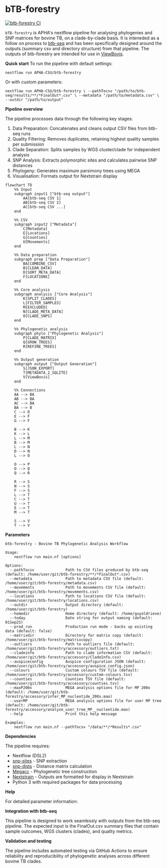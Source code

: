 # **bTB-forestry**

[![btb-forestry CI](https://github.com/APHA-CSU/btb-forestry/workflows/btb-forestry%20CI/badge.svg)](https://github.com/APHA-CSU/btb-forestry/actions)

`bTB-forestry` is APHA's nextflow pipeline for analysing phylogenies and SNP matrices for bovine TB, on a clade-by-clade basis.  It is inteneded as a follow on process to [btb-seq](https://github.com/APHA-CSU/btb-seq) and has been specifically designed around the outputs (summary csv and directory structure) from that pipeline. The outputs of btb-forestry are intended for use in [ViewBovis](https://github.com/APHA-CSU/ViewBovis).

**Quick start**
To run the pipeline with default settings:

`nextflow run APHA-CSU/btb-forestry`

Or with custom parameters:

`nextflow run APHA-CSU/btb-forestry \
    --pathTocsv "/path/to/btb-seq/results/**/*FinalOut*.csv" \
    --metadata "/path/to/metadata.csv" \
    --outdir "/path/to/output"`

**Pipeline overview**

The pipeline processes data through the following key stages:

1)  Data Preparation: Concatenates and cleans output CSV files from btb-seq runs
2)  Quality Filtering: Removes duplicates, retaining highest quality samples per submission
3)  Clade Separation: Splits samples by WGS cluster/clade for independent analysis
4)  SNP Analysis: Extracts polymorphic sites and calculates pairwise SNP distances
5)  Phylogeny: Generates maximum parsimony trees using MEGA
6)  Visualisation: Formats output for Nextstrain display

```mermaid
flowchart TD
    %% Input
    subgraph input1 ["btb-seq output"]
        AA[btb-seq CSV 1]
        AB[btb-seq CSV 2] 
        AC[btb-seq CSV ...]
    end

    %% CSV
    subgraph input2 ["Metadata"]
        C[Metadata]
        E[Locations]
        G[Counties]
        U[Movements]
    end
    
    %% Data preparation
    subgraph prep ["Data Preparation"]
        BA[COMBINE_CSV]
        B[CLEAN_DATA]
        D[SORT_META_DATA]
        F[LOCATIONS]
    end
    
    %% Core analysis
    subgraph analysis ["Core Analysis"]
        K[SPLIT_CLADES]
        L[FILTER_SAMPLES]
        M[EXCLUDED]
        N[CLADE_META_DATA]
        O[CLADE_SNPS]
    end
    
    %% Phylogenetic analysis
    subgraph phylo ["Phylogenetic Analysis"]
        P[CLADE_MATRIX]
        Q[GROW_TREES]
        R[REFINE_TREES]
    end
    
    %% Output generation
    subgraph output ["Output Generation"]
        S[JSON_EXPORT]
        T[METADATA_2_SQLITE]
        V[ViewBovis]
    end
    
    %% Connections
    AA --> BA
    AB --> BA
    AC --> BA
    BA --> B
    C --> D
    E --> F
    G --> F
    
    B --> K
    K --> L
    L --> M
    B --> M
    L --> N
    D --> N
    L --> O
    
    O --> P
    O --> Q
    Q --> R
    
    R --> S
    N --> S
    F --> S
    L --> T
    C --> T
    U --> T
    E --> T
    M --> T
    
    S --> V
    T --> V
```

**Parameters**

    btb-forestry - Bovine TB Phylogenetic Analysis Workflow
    
    Usage:
        nextflow run main.nf [options]
    
    Options:
      --pathTocsv              Path to CSV files produced by btb-seq (default: /home/user/git/btb-forestry/**/*FinalOut*.csv)
      --metadata               Path to metadata CSV file (default: /home/user/git/btb-forestry/metadata.csv)
      --movements              Path to movements CSV file (default: /home/user/git/btb-forestry/movements.csv)
      --locations              Path to locations CSV file (default: /home/user/git/btb-forestry/locations.csv)
      --outdir                 Output directory (default: /home/user/git/btb-forestry)
      --homedir                Home directory (default: /home/guyoldrieve)
      --today                  Date string for output naming (default: 01Sep25)
      --prod_run               Production run mode - backs up existing data (default: false)
      --matrixdir              Directory for matrix copy (default: /home/user/git/btb-forestry/matrixcopy)
      --outliers               Path to outliers file (default: /home/user/git/btb-forestry/accessory/outliers.txt)
      --cladeinfo              Path to clade information CSV (default: /home/user/git/btb-forestry/accessory/CladeInfo.csv)
      --auspiceconfig          Auspice configuration JSON (default: /home/user/git/btb-forestry/accessory/auspice_config.json)
      --colours                Custom colours TSV file (default: /home/user/git/btb-forestry/accessory/custom-colours.tsv)
      --counties               Counties TSV file (default: /home/user/git/btb-forestry/accessory/counties.tsv)
      --maxP200x               MEGA analysis options file for MP 200x (default: /home/user/git/btb-forestry/accessory/infer_MP_nucleotide_200x.mao)
      --userMP                 MEGA analysis options file for user MP tree (default: /home/user/git/btb-forestry/accessory/analyze_user_tree_MP__nucleotide.mao)
      --help                   Print this help message
    
    Examples:
        nextflow run main.nf --pathTocsv "/data/**/*Results*.csv" 

**Dependencies**

The pipeline requires:

-   Nextflow (DSL2)
-   [snp-sites](https://github.com/sanger-pathogens/snp-sites) - SNP extraction
-   [snp-dists](https://github.com/tseemann/snp-dists) - Distance matrix calculation
-   [Megacc](https://www.megasoftware.net/) - Phylogenetic tree construction
-   [Nextstrain](https://docs.nextstrain.org/en/latest/index.html) - Outputs are formatted for display in Nextstrain
-   Python 3 with required packages for data processing

**Help**

For detailed parameter information:

**Integration with btb-seq**

This pipeline is designed to work seamlessly with outputs from the btb-seq pipeline. The expected input is the FinalOut.csv summary files that contain sample outcomes, WGS clusters (clades), and quality metrics.

**Validation and testing**

The pipeline includes automated testing via GitHub Actions to ensure reliability and reproducibility of phylogenetic analyses across different bovine TB clades.
